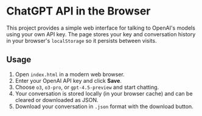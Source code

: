 # ChatGPT API in the Browser

This project provides a simple web interface for talking to OpenAI's models using your own API key. The page stores your key and conversation history in your browser's `localStorage` so it persists between visits.

## Usage

1. Open `index.html` in a modern web browser.
2. Enter your OpenAI API key and click **Save**.
3. Choose `o3`, `o3-pro`, or `gpt-4.5-preview` and start chatting.
4. Your conversation is stored locally (in your browser cache) and can be cleared or downloaded as JSON.
5. Download your conversation in `.json` format with the download button.
